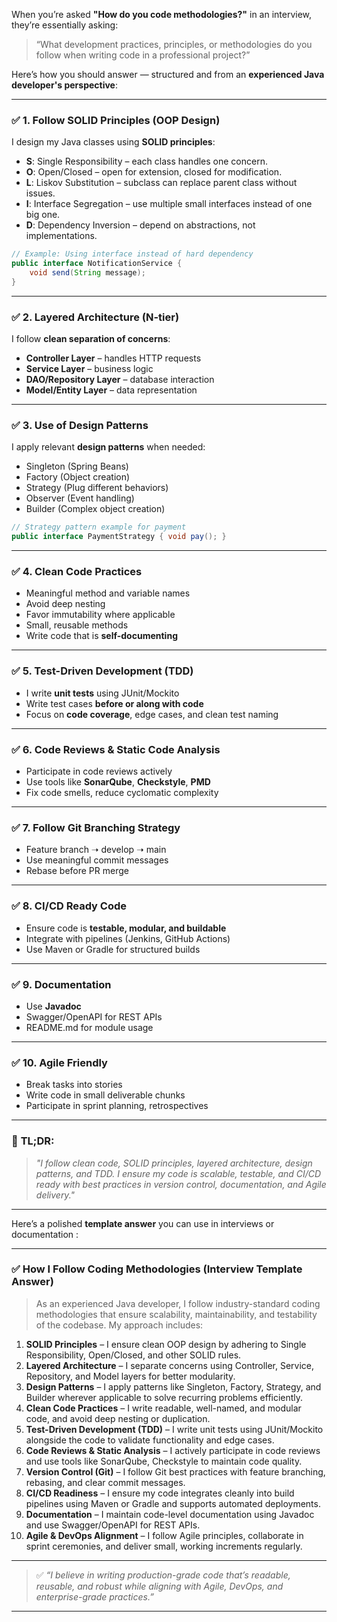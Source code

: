 When you’re asked **"How do you code methodologies?"** in an interview, they’re essentially asking:

> “What development practices, principles, or methodologies do you follow when writing code in a professional project?”

Here’s how you should answer — structured and from an **experienced Java developer's perspective**:

---

### ✅ **1. Follow SOLID Principles (OOP Design)**
I design my Java classes using **SOLID principles**:
- **S**: Single Responsibility – each class handles one concern.
- **O**: Open/Closed – open for extension, closed for modification.
- **L**: Liskov Substitution – subclass can replace parent class without issues.
- **I**: Interface Segregation – use multiple small interfaces instead of one big one.
- **D**: Dependency Inversion – depend on abstractions, not implementations.

```java
// Example: Using interface instead of hard dependency
public interface NotificationService {
    void send(String message);
}
```

---

### ✅ **2. Layered Architecture (N-tier)**

I follow **clean separation of concerns**:
- **Controller Layer** – handles HTTP requests
- **Service Layer** – business logic
- **DAO/Repository Layer** – database interaction
- **Model/Entity Layer** – data representation

---

### ✅ **3. Use of Design Patterns**

I apply relevant **design patterns** when needed:
- Singleton (Spring Beans)
- Factory (Object creation)
- Strategy (Plug different behaviors)
- Observer (Event handling)
- Builder (Complex object creation)

```java
// Strategy pattern example for payment
public interface PaymentStrategy { void pay(); }
```

---

### ✅ **4. Clean Code Practices**

- Meaningful method and variable names
- Avoid deep nesting
- Favor immutability where applicable
- Small, reusable methods
- Write code that is **self-documenting**

---

### ✅ **5. Test-Driven Development (TDD)**

- I write **unit tests** using JUnit/Mockito
- Write test cases **before or along with code**
- Focus on **code coverage**, edge cases, and clean test naming

---

### ✅ **6. Code Reviews & Static Code Analysis**

- Participate in code reviews actively
- Use tools like **SonarQube**, **Checkstyle**, **PMD**
- Fix code smells, reduce cyclomatic complexity

---

### ✅ **7. Follow Git Branching Strategy**

- Feature branch ➝ develop ➝ main
- Use meaningful commit messages
- Rebase before PR merge

---

### ✅ **8. CI/CD Ready Code**

- Ensure code is **testable, modular, and buildable**
- Integrate with pipelines (Jenkins, GitHub Actions)
- Use Maven or Gradle for structured builds

---

### ✅ **9. Documentation**

- Use **Javadoc**
- Swagger/OpenAPI for REST APIs
- README.md for module usage

---

### ✅ **10. Agile Friendly**

- Break tasks into stories
- Write code in small deliverable chunks
- Participate in sprint planning, retrospectives

---

### 📢 **TL;DR:**

> *"I follow clean code, SOLID principles, layered architecture, design patterns, and TDD. I ensure my code is scalable, testable, and CI/CD ready with best practices in version control, documentation, and Agile delivery."*

---

Here’s a polished **template answer** you can use in interviews or documentation :

---

### ✅ **How I Follow Coding Methodologies (Interview Template Answer)**

> As an experienced Java developer, I follow industry-standard coding methodologies that ensure scalability, maintainability, and testability of the codebase. My approach includes:

1. **SOLID Principles** – I ensure clean OOP design by adhering to Single Responsibility, Open/Closed, and other SOLID rules.
2. **Layered Architecture** – I separate concerns using Controller, Service, Repository, and Model layers for better modularity.
3. **Design Patterns** – I apply patterns like Singleton, Factory, Strategy, and Builder wherever applicable to solve recurring problems efficiently.
4. **Clean Code Practices** – I write readable, well-named, and modular code, and avoid deep nesting or duplication.
5. **Test-Driven Development (TDD)** – I write unit tests using JUnit/Mockito alongside the code to validate functionality and edge cases.
6. **Code Reviews & Static Analysis** – I actively participate in code reviews and use tools like SonarQube, Checkstyle to maintain code quality.
7. **Version Control (Git)** – I follow Git best practices with feature branching, rebasing, and clear commit messages.
8. **CI/CD Readiness** – I ensure my code integrates cleanly into build pipelines using Maven or Gradle and supports automated deployments.
9. **Documentation** – I maintain code-level documentation using Javadoc and use Swagger/OpenAPI for REST APIs.
10. **Agile & DevOps Alignment** – I follow Agile principles, collaborate in sprint ceremonies, and deliver small, working increments regularly.

---

> ✅ *“I believe in writing production-grade code that’s readable, reusable, and robust while aligning with Agile, DevOps, and enterprise-grade practices.”*

---
